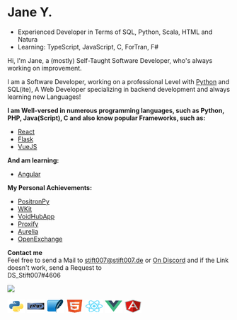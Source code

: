 
# Jane Y.

* Experienced Developer in Terms of SQL, Python, Scala, HTML and Natura
* Learning: TypeScript, JavaScript, C, ForTran, F#

Hi, I'm Jane, a (mostly) Self-Taught Software Developer, who's always working on improvement.

I am a Software Developer, working on a professional Level with [Python](https://python.org) and SQL(ite), A Web Developer specializing in backend development and always learning new Languages!

**I am Well-versed in numerous programming languages, such as Python, PHP, Java(Script), C and also know popular Frameworks, such as:**
  * [React](https://reactjs.org)   
  * [Flask](https://flask.palletsproject.org)  
  * [VueJS](https://vuejs.org)  

**And am learning:**
  * [Angular](https://angular.io)  

**My Personal Achievements:**
  * [PositronPy](https://github.com/cordtech32/positron)  
  * [WKit](https://github.com/cordtech32/positron)  
  * [VoidHubApp](https://github.com/VoidHubApp)  
  * [Proxify](https://github.com/stift007/Proxify)  
  * [Aurelia](https://github.com/Stift007/aurelia)   
  * [OpenExchange](https://github.com/Stift007/OpenExchange)  


**Contact me**  
Feel free to send a Mail to stift007@stift007.de or [On Discord](https://discord.com/users/685180177419993102) and if the Link doesn't work, send a Request to  
DS_Stift007#4606

<img height="180em" src="https://github-readme-streak-stats.herokuapp.com/?user=Stift007&theme=black-ice&hide_border=true&stroke=0000&background=060A0CD0"/>

<img align="center" alt="Python" height="30" width="40" src="https://raw.githubusercontent.com/devicons/devicon/master/icons/python/python-original.svg"> <img align="center" alt="Python" height="30" width="40" src="https://raw.githubusercontent.com/devicons/devicon/master/icons/php/php-original.svg"> <img align="center" alt="SQL" height="30" width="40" src="https://raw.githubusercontent.com/devicons/devicon/master/icons/sqlite/sqlite-original.svg"> <img align="center" alt="Python" height="30" width="40" src="https://raw.githubusercontent.com/devicons/devicon/master/icons/html5/html5-original.svg"> <img align="center" alt="React" height="30" width="40" src="https://raw.githubusercontent.com/devicons/devicon/master/icons/react/react-original.svg">
 <img align="center" alt="Vue" height="30" width="40" src="https://raw.githubusercontent.com/devicons/devicon/master/icons/vuejs/vuejs-original.svg">
 <img align="center" alt="Angular" height="30" width="40" src="https://raw.githubusercontent.com/devicons/devicon/master/icons/angularjs/angularjs-original.svg">
